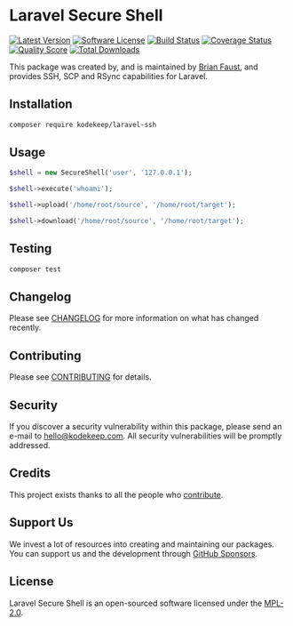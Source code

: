 # Laravel Secure Shell

[![Latest Version](https://badgen.net/packagist/v/kodekeep/laravel-ssh)](https://packagist.org/packages/kodekeep/laravel-ssh)
[![Software License](https://badgen.net/packagist/license/kodekeep/laravel-ssh)](https://packagist.org/packages/kodekeep/laravel-ssh)
[![Build Status](https://img.shields.io/github/workflow/status/kodekeep/laravel-ssh/run-tests?label=tests)](https://github.com/kodekeep/laravel-ssh/actions?query=workflow%3Arun-tests+branch%3Amaster)
[![Coverage Status](https://badgen.net/codeclimate/coverage/kodekeep/laravel-ssh)](https://codeclimate.com/github/kodekeep/laravel-ssh)
[![Quality Score](https://badgen.net/codeclimate/maintainability/kodekeep/laravel-ssh)](https://codeclimate.com/github/kodekeep/laravel-ssh)
[![Total Downloads](https://badgen.net/packagist/dt/kodekeep/laravel-ssh)](https://packagist.org/packages/kodekeep/laravel-ssh)

This package was created by, and is maintained by [Brian Faust](https://github.com/faustbrian), and provides SSH, SCP and RSync capabilities for Laravel.

## Installation

```bash
composer require kodekeep/laravel-ssh
```

## Usage

``` php
$shell = new SecureShell('user', '127.0.0.1');

$shell->execute('whoami');

$shell->upload('/home/root/source', '/home/root/target');

$shell->download('/home/root/source', '/home/root/target');
```

## Testing

``` bash
composer test
```

## Changelog

Please see [CHANGELOG](CHANGELOG.md) for more information on what has changed recently.

## Contributing

Please see [CONTRIBUTING](CONTRIBUTING.md) for details.

## Security

If you discover a security vulnerability within this package, please send an e-mail to hello@kodekeep.com. All security vulnerabilities will be promptly addressed.

## Credits

This project exists thanks to all the people who [contribute](../../contributors).

## Support Us

We invest a lot of resources into creating and maintaining our packages. You can support us and the development through [GitHub Sponsors](https://github.com/sponsors/faustbrian).

## License

Laravel Secure Shell is an open-sourced software licensed under the [MPL-2.0](LICENSE.md).
